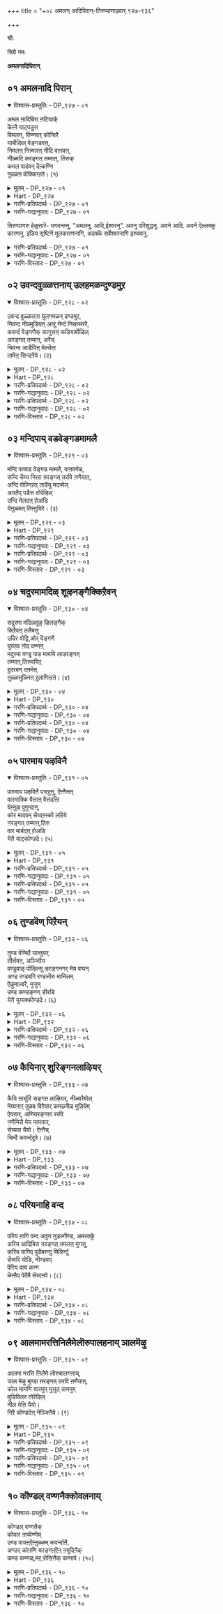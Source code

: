 +++
title = "+०८ अमलन् आदिपिरान्-तिरुप्पाणाऴ्वार् ९२७-९३६"

+++

श्रीः

श्रियै नमः

**अमलनादिपिरान्**

## ०१ अमलनादि पिरान्

<details open><summary>विश्वास-प्रस्तुतिः - DP_९२७ - ०१</summary>

अमल ऩादिबिरा ऩटियार्क्  
कॆऩ्ऩै याट्पडुत्त  
विमलऩ्, विण्णवर् कोऩ्विरै  
यार्बॊऴिल् वेङ्गडवऩ्,  
निमलऩ् निऩ्मलऩ् नीदि वाऩवऩ्,  
नीळ्मदि ळरङ्गत् तम्माऩ्, तिरुक्  
कमल पादंवन् दॆऩ्कण्णि  
ऩुळ्ळऩ वॊक्किऩ्ऱते। (१)
</details>

<details><summary>मूलम् - DP_९२७ - ०१</summary>

अमल ऩादिबिरा ऩटियार्क्  
कॆऩ्ऩै याट्पडुत्त  
विमलऩ्, विण्णवर् कोऩ्विरै  
यार्बॊऴिल् वेङ्गडवऩ्,  
निमलऩ् निऩ्मलऩ् नीदि वाऩवऩ्,  
नीळ्मदि ळरङ्गत् तम्माऩ्, तिरुक्  
कमल पादंवन् दॆऩ्कण्णि  
ऩुळ्ळऩ वॊक्किऩ्ऱते। (१)
</details>

<details><summary>Hart - DP_९२७</summary>

He, the faultless one, the king of the gods in the sky  
who gives us his grace and makes us his devotees,  
is pure, the lord of the Thiruvenkaṭam hills  
surrounded with fragrant groves:  
He is the god of justice in the sky,  
and the dear one of Srirangam surrounded by tall walls:  
His lotus feet came and entered my sight:
</details>

<details><summary>गरणि-प्रतिपदार्थः - DP_९२७ - ०१</summary>

अमलन्=परिशुद्धनू, आदि=आदियू\(मूलकारणनू\) पिरान्=सर्वेश्वरनू आगि, अडियार् क्कु=भगवत्पाद सेवकरिगॆ, ऎन्नै=नन्नन्नु, आळ्पडुत्त= सेवकनन्नागि माडुवुदक्कागि, विमलन्=सुज्ञानियू\(कीर्तिवन्तनू\) विण्णवर् कोन्=देवाधिदेवनू, विरै=परिमळ, आर्=तुम्बिद, पॊऴिल्=तोपुगळन्नुळ्ळ, वेङ्गडवन्=वॆङ्कटाचलद ऒडॆयनू\(वॆङ्कटाचलदल्लि नॆलसिरुववनू"\), निमलन्=कळङ्करहितनू, निन् मलन्=निर्मलनू,\(दोषरहितनू\), नीतिवानवन्=न्यायवे नडॆयुव परमपदक्कॆ निर्वाहकनू, नीळ् मदिळ्=ऎत्तरवाद प्राकारगळुळ्ळ, अरङ्गत्तु अम्मान्=श्रीरङ्गद स्वामियू, वन्दु=स्वतः बन्दु, तिरुकमल पादम्=पवित्रवाद पादकमलगळन्नु, ऎन्=नन्न, कण्णिन् उळ्ळन=कण्णिनॊळगडॆ, ऒक्किन्ऱदे=प्रवेशिसिद हागॆ इदॆयल्ल.
</details>

<details><summary>गरणि-गद्यानुवादः - DP_९२७ - ०१</summary>

परिशुद्धनू आदियू\(मूलकारणनू\)सर्वेश्वरनू आगि, तन्न पादसेवकरिगॆ नन्नन्नु सेवकनन्नागि माडुवुदक्कागि सुज्ञानियू\(कीर्तिवन्तनू\) देवाधिदेवनू, परिमळभरितवाद तोपुगळन्नुळ्ळ वॆङ्कटाचलदल्लि नॆलसिरुववनू, कळङ्करहितनू, निर्मलनू\(दोषरहितनू\), न्यायवे नडॆयुव परमपदद निर्वाहकनू, ऎत्तरवाद प्राकारगळुळ्ळ श्रीरङ्गद स्वामियू आदवनु ताने बन्दु तन्न पवित्रवाद पादकमलगळन्नु नन्न कण्णुगळॊळगडॆ प्रवेशिसिद हागॆ इदॆयल्ल\! \(१\)
</details>

तिरुप्पाणरु हेळुत्तारॆ- भगवन्तनु, "अमलनु, आदि,ईश्वरनु". अवनु परिशुद्धनु. अवने आदि. अवने ऎल्लक्कू कारणनु. इडिय सृष्टिगॆ मूलकारणनागि, अदक्कॆ सर्वेश्वरनागि इरुववनु.

<details><summary>गरणि-प्रतिपदार्थः - DP_९२७ - ०१</summary>

भगवन्तनिगॆ जाति-कुल, कण्डु=हॆण्णु, मेलु-कीळु ऎम्बुदिल्ल. अदक्कॆ निदर्शनवागि नाने इद्देनॆ. नानु अन्त्यज. अमलनू आदि, ईश्वरनू आद भगवन्तन मुन्दुगडॆयल्लि निल्लुव अर्हतॆ इल्लदवनु. इन्थ नन्नन्नु स्वामियु तन्नमुन्दॆ निल्लिसिकॊण्डनल्ल\! अवन हिरिमॆयन्नु एनॆन्दु ऎष्टॆन्दु वर्णिसुवुदु\!
</details>

<details><summary>गरणि-गद्यानुवादः - DP_९२७ - ०१</summary>

७७
</details>

<details><summary>गरणि-विस्तारः - DP_९२७ - ०१</summary>

अन्त्यजनाद नन्नन्नु तन्न भक्तरिगॆ दासनन्नागि माडुवुदक्कागिये स्वामियु ननगॆ ऒब्ब भक्तन सहायवन्नु ऒदगिसिकॊट्टनल्ल\! अवन रूपदल्लि तानेबन्दु, नानु तन्न सम्मुखदल्लि निन्तु, नोडि, नलियुवन्तॆ स्वामियु अवकाशकॊट्टनल्ल~ निजवागियू अवनु विमलने, सुज्ञानमूर्तिये\!

भगवन्तनिगॆ बेकादद्दु निजवाद भक्तियॊन्दे. तन्न निजभक्तनु यारे आगिद्दरू सह, अवनन्नु तन्न आत्मीयनन्नागि, तन्न किङ्करनन्नागि माडिकॊळ्ळुवुदरल्लिये आसक्ति. हीगॆ स्वामियु निमलनु, निर्मलनु, निष्कळङ्कनु, दोषरहितनु, अनन्यभक्तरागि बन्दवरिगॆल्ल भगवन्तनु आश्रयवन्नित्तु तन्न दास्यक्कॆ ऎडॆकॊडुवनु.

न्यायक्कॆ आवासवाद परमपदद निर्वाहकनाद भगवन्तनु, भूमियमेलॆण ऎल्ला पवित्रस्थळगळल्लियू अर्चारूपियागि नॆलसि, तन्न भक्तर सेवॆगॆ अवकाशवन्नु कल्पिसिरुवनु. परिमळभरितवाद तोपुगळिन्द कूडिद तिरुवॆङ्कटगिरिय मेलॆ वॆङ्कटाचलपतियागि निन्तिरुवुदू अदक्कागिये. कावेरियिन्द सुत्तुवरिदु, ऎत्तरवाद प्राकारगळिन्द कूडिद श्रीरङ्गदल्लि श्रीरङ्गनाथनागि पवडिसिरुवुदू अदे कारणक्कागि.

परम कारुणिकनाद भगवन्तनु नन्नन्नु तन्न बळिगॆ ताने करॆसिकॊण्डनल्ल\! अवन पवित्रवाद पादकमलगळन्नु नन्न मुन्दॆ नीडिदनल्ल\! आ दिव्यपादगळु नन्न कण्णुगळ मूलक ऒळहॊक्कू, अन्तरङ्गवन्नु सेरि, अल्लि अच्चळियदन्तॆ नॆलसिदॆयल्ल\! नानॆष्टु धन्य\!

तिरुप्पाणरिगॆ श्रीरङ्गनाथन दर्शनवन्नु माडिसिदवरु लोकसारङ्ग मुनि. श्रीरङ्गनाथन आज्ञॆयमेरॆगॆ आ मुनि तिरुप्पाणरन्नु तम्म हॆगलमेलॆ एरिसिकॊण्डु स्वामिय सन्निधिगॆ करॆदॊय्दरु. अल्लि भगवन्तन दिव्यमङ्गळ स्वरूपवन्नु अडियिन्द हिडिदु मुडियवरॆगू तोरिसिदरु. पाणरु मॊदलु कण्डद्दु स्वामिय पादगळन्नु. आ घळिगॆयल्लि पाणरिगॆ आद दिव्यानुभववन्नु अवरु ई पाशुरदल्लि हेळिद्दारॆ.
</details>

## ०२ उवन्दवुळ्ळत्तनाय् उलहमळन्दुण्डमुऱ

<details open><summary>विश्वास-प्रस्तुतिः - DP_९२८ - ०२</summary>

उवन्द वुळ्ळत्तऩा युलगमळन् दण्डमुऱ,  
निवन्द नीळ्मुडियऩ् अऩ्ऱु नेर्न्द निसासररै,  
कवर्न्द वॆङ्गणैक् कागुत्तऩ् कडियार्बॊऴिल्  
अरङ्गत् तम्माऩ्, अरैच्  
चिवन्द आडैयिऩ् मेल्सॆऩ्ऱ  
तामॆऩ् सिन्दऩैये। (२)
</details>

<details><summary>मूलम् - DP_९२८ - ०२</summary>

उवन्द वुळ्ळत्तऩा युलगमळन् दण्डमुऱ,  
निवन्द नीळ्मुडियऩ् अऩ्ऱु नेर्न्द निसासररै,  
कवर्न्द वॆङ्गणैक् कागुत्तऩ् कडियार्बॊऴिल्  
अरङ्गत् तम्माऩ्, अरैच्  
चिवन्द आडैयिऩ् मेल्सॆऩ्ऱ  
तामॆऩ् सिन्दऩैये। (२)
</details>

<details><summary>Hart - DP_९२८</summary>

He is pleasant and joyful measured the world,  
growing so tall that his crown touched the sky,  
and as Rāma of the Kakutstha dynasty  
he killed the Rakshasas with his cruel arrows:  
My thoughts are immersed in the red garment  
that adorns the waist of the god of Srirangam  
surrounded by fragrant groves:
</details>

<details><summary>गरणि-प्रतिपदार्थः - DP_९२८ - ०२</summary>

उवन्द=हर्षगॊण्ड, उळ्ळत्तन् आय्=मनस्सिनवनागि, उलहम्=मूरु लोकगळन्नु, अळन्दु=अळॆदु, अण्डम् उऱ=ब्रह्माण्डवॆल्लवू पूर्तियागि, निवन्द=निमिरॆद्द, नीळ् मुडियन्=ऎत्तरद तलॆयन्नुळ्ळवनागि, अन्ऱु=अन्दु, नेर्न्द=ऎदिरुबिद्द, निशाचररै=राक्षसरन्नु, कवर्न्द=नाशपडिसिद
</details>

<details><summary>गरणि-गद्यानुवादः - DP_९२८ - ०२</summary>

७८
</details>

<details><summary>गरणि-प्रतिपदार्थः - DP_९२८ - ०२</summary>

वॆम् कणै=तीक्ष्णवाद अम्बुगळुळ्ळ, काकुत्तन् =काकुत् स्थरामनु, कडि आर्=बहळवागि परिमळिसुव, पॊऴिल्=तोपुगळन्नुळ्ळ, अरङ्गत्तु=श्रीरङ्गद, अम्मान्=स्वामिय, अरै=नडुविनल्लि, शिवन्द=कॆम्बण्णद, आडैयिन्=पीताम्बरद, मेल्=मेलॆ, ऎन शिन्तनैये=नन्न चिन्तनॆयॆल्लवू, शॆन्ऱदु आम्=होगुत्तिरुवुदु निजवागिदॆ\(निजवागि होगुत्तिदॆ\).
</details>

<details><summary>गरणि-गद्यानुवादः - DP_९२८ - ०२</summary>

हर्षगॊण्ड मनस्सिनवनाहि, मूरु लोकगळन्नू अळॆदु ब्रह्माण्डवॆल्लवू पूर्तियागि निमिरॆद्द ऎत्तरवाद तलॆयुळ्ळवनागि, अन्दु ऎदुरुबिद्द राक्षसरन्नु नाशपडिसिद तीक्ष्णवाद अम्बुगळुळ्ळ काकुत् स्थरामनु बहळवागि परिमळिसुव तोपुगळन्नुळ्ळ श्रीरङ्गदस्वामिय नडुविनल्लिशोभिसुव कॆम्बण्णद पीताम्बरद मेलॆ नन्न चिन्तनॆयॆल्लवू निजवागि होगुत्तिदॆ.\(२\)
</details>

<details><summary>गरणि-विस्तारः - DP_९२८ - ०२</summary>

तिरुप्पाणरु हेळुत्तारॆ- अन्दु, सर्वेश्वरनु बेडिद्दन्नु इल्लवॆन्नुव महादानियॆनिसिद बलिचक्रवर्तिय यज्ञशालॆगॆ पुट्ट वामनवटुवागि बन्दनु. तन्न पुट्टहॆज्जॆगळल्लिमूरु हॆज्जॆगळ नॆलवन्नु मात्रवे दानमाडॆन्दु बेडिदनु. बलिचक्रवर्ति अष्टुसण्ण दानवन्नु इल्लवॆन्दाने? भगवन्तनु तन्न बेडिकॆयन्नु पडॆदाग बहळ हर्षगॊण्डनु. आ कूडले स्वामियु त्रिविक्रमनागि बॆळॆदु, ब्रह्माण्डवन्नॆल्ल व्यापिसि, तन्न ऎरडे हॆज्जॆगळिन्द मूरुलोकगळन्नू अळॆदुबिट्टनु. मूरनॆय हॆज्जॆयन्नु बलिचक्रवर्तिय तलॆय मेलॆये इरिसि, अवनन्नु पाताळक्कॆ मॆट्टि अत्याद्भुतकारियागलिल्लवे स्वामि? मत्तॆ, भगवन्तनु काकुत् स्थ वंशदल्लि दशरथरामनागि जनिसि, सामान्य मनुष्यरूपियादरू सह, अवनन्नु ऎदुरिसिद राक्षसरन्नॆल्ला, तन्न कैय कोदण्डवॊन्दरिन्दले तीक्ष्णवाद बाणगळन्नु प्रयोगिसि, निर्मूलगॊळिसिदनल्लवे? आ स्वामिये ईग, परिमळ तुम्बिद तोपुगळिन्द कूडिद श्रीरङ्गद देवालयदल्लि श्रीरङ्गनाथनागि पवडिसिद्दानॆ. अवन पवित्रवाद नडुविनल्लि शोभिसुव कॆम्बण्णद दिव्यपीताम्बरवु नन्न चित्तवन्नु आकर्षिसिदॆयल्ल\! नन्न मनस्सु अदरल्लिये नाटिहोगिदॆयल्ल\!

तिरुप्पाणरु मॊदलु दर्शन माडिद्दु भगवन्तन पादकमलगळनु. स्वामिय सॊण्टदिन्द पादद वरॆगिन भागवन्नु पीताम्बरवु मुसुकिदॆ. अदन्ने ईग अवरु नोडुत्तिरुवुदु.
</details>

## ०३ मन्दिपाय् वडवेङ्गडमामलै

<details open><summary>विश्वास-प्रस्तुतिः - DP_९२९ - ०३</summary>

मन्दि पाय्वड वेङ्गड मामलै, वाऩवर्गळ्,  
सन्दि सॆय्य निऩ्ऱा ऩरङ्गत् तरवि ऩणैयाऩ्,  
अन्दि पोल्निऱत् ताडैयु मदऩ्मेल्  
अयऩैप् पडैत्त तोरॆऴिल्  
उन्दि मेलदऩ् ऱोअडि  
येऩुळ्ळत् तिऩ्ऩुयिरे। (३)
</details>

<details><summary>मूलम् - DP_९२९ - ०३</summary>

मन्दि पाय्वड वेङ्गड मामलै, वाऩवर्गळ्,  
सन्दि सॆय्य निऩ्ऱा ऩरङ्गत् तरवि ऩणैयाऩ्,  
अन्दि पोल्निऱत् ताडैयु मदऩ्मेल्  
अयऩैप् पडैत्त तोरॆऴिल्  
उन्दि मेलदऩ् ऱोअडि  
येऩुळ्ळत् तिऩ्ऩुयिरे। (३)
</details>

<details><summary>Hart - DP_९२९</summary>

Female monkeys jump everywhere  
in the Thiruvenkaṭam hills in the north  
where the gods in the sky come to worship  
the lord resting on the snake bed:  
He wears a red garment with the color of the evening sky  
and above that is Nānmuhan whom he created:  
His beauty is this devotee’s life:
</details>

<details><summary>गरणि-प्रतिपदार्थः - DP_९२९ - ०३</summary>

मन्दि=कोतिगळु, पाय्=नॆगॆदाडुव, वडवेङ्गडम्=उत्तरदल्लिरुव वॆङ्कटाचलवॆम्ब, मा=दॊड्ड, मलै=तिरुमलॆयल्लि, वानवर्हळ्=अमररु, शन्दिशॆय्य=पूजिसुवन्तॆ, निन्ऱान्=निन्तिरुववनागि, अरङ्गत्तु=श्रीरङ्गद देवालयदल्लि
</details>

<details><summary>गरणि-गद्यानुवादः - DP_९२९ - ०३</summary>

७९
</details>

<details><summary>गरणि-प्रतिपदार्थः - DP_९२९ - ०३</summary>

अरवु इन् अणैयान्=इनिदाद शेषशयननागिरुव श्रीरङ्गनाथनु, अन्दिपोल्=सन्ध्यारगदन्तॆ , निऱत्तु=बण्णद, आडैयुम्=दिव्यपीताम्बरवन्नु, अदन् मेल्=अदर मेलॆ, अयनै=अजनन्नु\(ब्रह्मनन्नु\), पडैत्तदु=पडॆदन्थ, ओर्=साटियिल्लद, ऎऴिल्=सुन्दरवाद, उन्दिमेलदु अन्ऱो=नाभिकमलद मेलॆये अल्लवे, अडियेन्=दासनाद नन्न, उळ्ळत्तु=अन्तरङ्गद, इन्=इनिदाद, उयिरे=आत्मस्वरूपवे.
</details>

<details><summary>गरणि-गद्यानुवादः - DP_९२९ - ०३</summary>

कोतिगळु नॆगॆदाडुव उत्तरद वॆङ्कटाचलवॆम्ब दॊड्ड पर्वतदल्लि अमररु पूजिसुवन्तॆ निन्तिरुववनागि, श्रीरङ्गद देवालयदल्लि इनिदाद शेषशयनदल्लिपवडिसिरुव श्रीरङ्गनाथनु सन्ध्यारागदन्तॆ इरुव बण्णद दिव्यपीताम्बरवन्नू अदर मेलॆ अजनन्नु\(ब्रह्मनन्नु\) पडॆदन्थ साटियिल्लद सुन्दरवाद नाभिकमलद मेलॆये अल्लवे दासनाद नन्न अन्तरङ्गद इनिदाद आत्मस्वरूप\! \(३\)
</details>

<details><summary>गरणि-विस्तारः - DP_९२९ - ०३</summary>

ई पाशुरदल्लि तिरुप्पाणरु श्रीरङ्गनाथन नाभियत्त तम्म दृष्टियन्नु हरिसुत्तारॆ. रागरञ्जितवाद सन्ध्यारागदन्तॆ मनस्सिगॆ इम्पाद दिव्यपीताम्बरद मेलुगडॆ इरुवुदे नाभि. अदन्नु नोडिद कूडले"आहा ऎन्थ सुन्दरवाद मत्तु समर्थवाद नाभिकमल\! सृष्टिकर्तनाद चतुर्मुख ब्रह्मनन्ने पडॆयितल्ल\! इडिय सृष्टियन्ने अवनिन्द माडिसितल्ल\!" हीगॆ तिरुप्पाणरु योचिसुत्ता अवर मनस्सन्नु भगवन्तन नाभिकमलदल्लि स्थिरवागि नॆलॆगॊळिसुत्तारॆ.

"कोतिगळु........ अमररु पूजिसुवन्तॆ" ऎम्बुदरल्लि तिरुप्पाणरु ऎरडुबगॆय मनुष्यरन्नु मनस्सिनल्लिट्टुकॊण्डु हेळुत्तिद्दारॆ, ऎनिसुत्तदॆ. तिरुमलॆय मेलॆ भगवन्तनु निन्तिरुवुदु ऎल्ल मनुष्यरू अवनन्नु पूजिसि मुक्तरागलॆन्दु. आदरॆ, अनेकरु कोतिगळ हागॆ नॆगॆदाडुत्त कुणिदाडुत्त भगवन्तनन्नू अवन सान्निध्यवन्नू मरॆतुबिडुत्तारॆ. अवरदु चपलचित्त. प्रापञ्चिक सुखवे अवर सर्वस्व. प्रापञ्चिकवन्नु स्वल्पकालवादरू बदिगॊत्ति भगवन्तनाद वॆङ्कटाचलपतियन्नु आराधिसिदरॆन्दरॆ अवरु निजवागियू अमररागुत्तारॆ. भगवन्तन अपारवाद वात्सल्यवन्नू प्रापञ्चिकन अलक्ष्यभावनॆयन्नू इदु ऎत्तितोरिसुत्तदॆ.
</details>

## ०४ चदुरमामदिळ् शूऴनङ्गैक्किऱैवन्

<details open><summary>विश्वास-प्रस्तुतिः - DP_९३० - ०४</summary>

सदुरमा मदिळ्सूऴ् ऴिलङ्गैक्  
किऱैवऩ् तलैबत्तु  
उदिर वोट्टि,ओर् वॆङ्गणै  
युय्त्तव ऩोद वण्णऩ्  
मदुरमा वण्डु पाड मामयि लाडरङ्गत्  
तम्माऩ्,तिरुवयिऱ्  
ऱुदरबन् दऩमॆऩ्  
ऩुळ्ळत्तुळ्निऩ् ऱुलागिऩ्ऱते। (४)
</details>

<details><summary>मूलम् - DP_९३० - ०४</summary>

सदुरमा मदिळ्सूऴ् ऴिलङ्गैक्  
किऱैवऩ् तलैबत्तु  
उदिर वोट्टि,ओर् वॆङ्गणै  
युय्त्तव ऩोद वण्णऩ्  
मदुरमा वण्डु पाड मामयि लाडरङ्गत्  
तम्माऩ्,तिरुवयिऱ्  
ऱुदरबन् दऩमॆऩ्  
ऩुळ्ळत्तुळ्निऩ् ऱुलागिऩ्ऱते। (४)
</details>

<details><summary>Hart - DP_९३०</summary>

The ocean-colored god shot sharp arrows,  
conquering and killing the ten-headed Ravaṇa, king of Lanka  
surrounded by high walls on all four sides:  
The beautiful ornament tied on the divine waist  
of the god of Srirangam  
where bees that drink honey sing  
and beautiful peacocks dance  
entered my heart and stayed there:
</details>

<details><summary>गरणि-प्रतिपदार्थः - DP_९३० - ०४</summary>

चदुर=चच्चौकवाद, मा=महाबलवाद, मदिळ्=कोटॆगोडॆगळिन्द, शूऴ्=सुत्तुवरिदिरुव, इलङ्गैक्कू=लङ्कॆगॆ
</details>

<details><summary>गरणि-गद्यानुवादः - DP_९३० - ०४</summary>

८०
</details>

<details><summary>गरणि-प्रतिपदार्थः - DP_९३० - ०४</summary>

इऱैवन्=राजन, तलैपत्तुम्=हत्तु तलॆगळन्नू, उदिर ओट्टि=उदुरुवन्तॆ माडि मुगिसलु, ओर्=असदृशवाद, वॆम् कणै=तीक्ष्णवाद बाणवन्नु, उय् त्तवन्=प्रयोगिसिदवनू, ओहम् वण्णन्=कडलिन बण्णदवनू, मदुरमा=मधुरवागि, वण्डु=दुम्बिगळु, पाड-हाडुत्तिरलु, मामयिल्=सुन्दरवाद नविलुगळु, आड-नाट्यवाडुत्तिरलु, अरङ्गत्तु अम्मान्=श्रीरङ्गद स्वामियाद श्रीरङ्गराजन, तिरुवयिऱु=पवित्रवाद हॊट्टॆगॆ कट्टिरुव, उदर बन्दम्=उडिदारवु, ऎन्=नन्न, उळ्ळत्तु उळ्=हृदयान्तराळदल्लि, निन्ऱु=निन्तु, उलाहिन्ऱदे=विहरिसुत्तिदॆयल्ल\!
</details>

<details><summary>गरणि-गद्यानुवादः - DP_९३० - ०४</summary>

चच्चौकवाद महाबलवाद कोटॆगोडॆगळिन्द सुत्तुवरिदिरुव लङ्कॆगॆ राजन हत्तुतलॆगळन्नु उदुरिबीळुवन्तॆ माडि मुगिसलु असदृशवाद तीक्ष्णवाद बाणवन्नु प्रयोगिसिदवनू, कडलवण्णनू मधुरवागि दुम्बिगळु हाडुत्तिरलु, सुन्दरवाद नविलुगळु नाट्यवाडुत्तिरलु, श्रीरङ्गद स्वामियाद श्रीरङ्गराजन पवित्रवाद हॊट्टॆगॆ कट्टिरुव उडिदारवु नन्न हृदयद अन्तरङ्गदल्लि निन्तु नलिदाडुत्तिदॆयल्ल\! \(४\)
</details>

<details><summary>गरणि-विस्तारः - DP_९३० - ०४</summary>

ई पाशुरदल्लि तिरुप्पाणरिगॆ स्वामि श्रीरङ्गनाथन उडिदारवु गोचरवागुत्तदॆ. भावोद्रेकगॊण्ड अवरिगॆ हिन्दिन नॆनपु बरुत्तदॆ.

हिन्दॆ, भगवन्तनु श्रीरामनागि अवतरिसिदाग, लङ्कॆय सुत्तलू चच्चौकवागि ऎत्तरवागि कट्टिद्द महाबलवाद कोटॆगोडॆगळिन्द अभेद्यवाद पट्टणदिन्द, अदर राजनाद रावणासुरनन्नु हॊरक्कॆ बरुवन्तॆ ओडिसि, अवन हत्तुतलॆगळन्नू नॆलक्कॆ उरुळिसुवन्तॆ, साटियिल्लद तीक्ष्णवाद बाणगळन्नु प्रयोगिसि अवनन्नु सदॆबडियलिल्लवे? आ अमित पराक्रमियू, कडलिनन्तॆ सुन्दरशोभॆयिन्द कूडिद बण्णदवनू आगि, ईग दुम्बिगळु मधुरवागि हाडुत्तिरुव, अन्दवाद नविलुगळु अदक्कॆ तक्कहागॆ नर्तिसुत्तिरुव सॊबगिन प्रकृतियिन्द अलङ्कृतवाद श्रीरङ्गदल्लि पवडिसिरुव स्वामियाद श्रीरङ्गनाथन उडिदारवन्नु काणुत्तिरुवॆनल्ल\! अदु नन्न हृदयद अन्तरङ्गवन्नु सेरि, अल्लि नलिदाडुत्तिदॆयल्ल\! लङ्कॆय अभेद्यवाद कोटॆयन्नु भेदिसिद स्वामियन्ने सुत्तुवरिदु अदु विहरिसुत्तिदॆयल्ल\! आ उडुदारद भाग्यवन्नेनॆन्नबेकु\!
</details>

## ०५ पारमाय पऴविनै

<details open><summary>विश्वास-प्रस्तुतिः - DP_९३१ - ०५</summary>

पारमाय पऴविऩै पऱ्ऱऱुत्तु, ऎऩ्ऩैत्तऩ्  
वारमाक्कि वैत्ताऩ् वैत्तदऩ्ऱि  
यॆऩ्ऩुळ् पुगुन्दाऩ्,  
कोर मादवम् सॆय्दऩऩ्कॊ लऱिये  
ऩरङ्गत् तम्माऩ्,तिरु  
वार मार्बदऩ् ऱोअडि  
येऩै याट्कोण्डदे। (५)
</details>

<details><summary>मूलम् - DP_९३१ - ०५</summary>

पारमाय पऴविऩै पऱ्ऱऱुत्तु, ऎऩ्ऩैत्तऩ्  
वारमाक्कि वैत्ताऩ् वैत्तदऩ्ऱि  
यॆऩ्ऩुळ् पुगुन्दाऩ्,  
कोर मादवम् सॆय्दऩऩ्कॊ लऱिये  
ऩरङ्गत् तम्माऩ्,तिरु  
वार मार्बदऩ् ऱोअडि  
येऩै याट्कोण्डदे। (५)
</details>

<details><summary>Hart - DP_९३१</summary>

Making me his dear devotee and entering my heart:  
He removed all the bad karma that has burdened me all my life:  
I don’t know what hard penance I could have done for this to happen:  
The ornamented divine chest of the god of Srirangam  
made me his slave and protects me:
</details>

<details><summary>गरणि-प्रतिपदार्थः - DP_९३१ - ०५</summary>

पारम्=हॊरलारदष्टु भार, आय=आद, पऴविनै=बहुहिन्दिनिन्द बन्द पापराशिय, पट्रु=बिगितवन्नु
</details>

<details><summary>गरणि-गद्यानुवादः - DP_९३१ - ०५</summary>

८१
</details>

<details><summary>गरणि-प्रतिपदार्थः - DP_९३१ - ०५</summary>

अऱुत्तु=कडिदुहाकि, ऎन्नै=नन्नन्नु, तन्=तन्न, वारम्-कडॆयवनन्नागि, आक्कि=माडि, वैत्तान्=इट्टिरुवनल्ल, वैत्तदु अन्ऱि=अष्टु माडिद्दु अल्लदॆ, ऎन् उळ्=नन्न अन्तरङ्गवन्नु, पुहुन्दान्=प्रवेशिसिद्दानॆ, कोरम्=घोरवाद, मातवम्=महातपस्सन्नु, शॆय्दनन् कॊल्=माडिरुवॆनो एनो, अऱियेन्=अरियॆनु, अरङ्गत्तु अम्मान् =श्रीरङ्गद स्वामिय, तिरु आरम्=श्रीदेवियन्नू,वैजयन्ति मालॆयन्नु धरिसिद, मार्वु अदु अन्ऱे=वक्षस्थलवु अदे अल्लवे, अडियेनै=दासनन्नु, आळ् कॊण्डदे=सेवकनन्नागि माडिकॊण्डिरुवुदु?
</details>

<details><summary>गरणि-गद्यानुवादः - DP_९३१ - ०५</summary>

हॊरलारद हॊरॆयाद बहुजन्मगळ पापराशिय बिगितवन्नु कडिदुहाकि, नन्नन्नु तन्न कडॆयवनन्नागि माडिरुवनल्ल\! अष्टु माडिद्दल्लदॆ, नन्न अन्तरङ्गवन्नु प्रवेशिसिद्दानॆ. महाघोरतपस्सन्नु नानु माडिरुवॆनो एनो नानरियॆनु. श्रीदेवियन्नू वैजयन्ति मालॆयन्नू धरिसिरुव श्रीरङ्गद स्वामिय वक्षस्थलवु अदे अल्लवे, ई दासनन्नु सेवकनन्नागि माडिकॊण्डिरुवुदु?\(५\)
</details>

<details><summary>गरणि-विस्तारः - DP_९३१ - ०५</summary>

तिरुप्पाणरु हेळुत्तारॆ- नानॆन्थ भाग्यशालि\! अनेकानेक जन्मगळिन्दलू कडुपापगळन्नु माडुत्त माडुत्त बन्द नानु, आ ऎल्ल पापगळ हॊरलारद हॊरॆयन्नु हॊत्तु तॊळलुत्तिद्दॆ. स्वामिय कृपॆयु नन्नमेलॆ ऎष्टु अपारवागिदॆ\! नन्न आ पापराशिय हॊरॆय हिडितदिन्द नन्नन्नु स्वामियु तप्पिसिबिट्टनल्ल\! अष्टे अल्ल, स्वामियु नन्न अन्तरङ्गवन्नु परिशुद्धगॊळिसि, अल्लि ताने हॊक्कु नॆलसिदनल्ल\! नन्नन्नु तन्नवनन्नागि माडिकॊण्डनल्ल\! इन्थ भाग्य ननगॆ लभिसलु, हिन्दिन जन्मगळल्लि नानॆन्थ घोरतपस्सन्नाचरसिदॆनो काणॆ\! इदॆल्ल नन्न आ तपःफलवेयो, नानरियॆ.

भक्तर पक्षवहिसि, अवर परवागि भगवन्तनल्लि करुणिसुवन्तॆ अरिकॆमाडुत्ता, आ भक्तर उद्धारक्कागिये श्रमिसुव श्रीदेवियन्नू, ऎल्लकालक्कू रक्षणॆयन्नु ऒदगिसुत्तेनॆन्दु आश्वासनॆ कॊडुव वैजयन्ती मालॆयन्नुधरिसिरुव श्रीरङ्गनाथन दिव्यसुन्दरवाद तेजोमयवाद वक्षस्थलवन्नु नानु कण्णार काणुत्तिद्देनॆ. नन्नन्नु अवन पादसेवकन्नागि माडिकॊण्डद्दू, आ आकर्षणॆयुळ्ळद्दू, ई पवित्रवाद वक्षवे अल्लवे?

८२
</details>

## ०६ तुण्डवॆण् पिऱैयन्

<details open><summary>विश्वास-प्रस्तुतिः - DP_९३२ - ०६</summary>

तुण्ड वॆण्बिऱै याऩ्तुयर्  
तीर्त्तवऩ्, अञ्जिऱैय  
वण्डुवाऴ् पॊऴिल्सू ऴरङ्गनगर् मेय वप्पऩ्  
अण्ड रण्डबगि रण्डत्तॊरु मानिलम्  
ऎऴुमाल्वरै, मुऱ्ऱुम्  
उण्ड कण्डङ्गण् डीरडि  
येऩै युय्यक्कॊण्डदे। (६)
</details>

<details><summary>मूलम् - DP_९३२ - ०६</summary>

तुण्ड वॆण्बिऱै याऩ्तुयर्  
तीर्त्तवऩ्, अञ्जिऱैय  
वण्डुवाऴ् पॊऴिल्सू ऴरङ्गनगर् मेय वप्पऩ्  
अण्ड रण्डबगि रण्डत्तॊरु मानिलम्  
ऎऴुमाल्वरै, मुऱ्ऱुम्  
उण्ड कण्डङ्गण् डीरडि  
येऩै युय्यक्कॊण्डदे। (६)
</details>

<details><summary>Hart - DP_९३२</summary>

Our father, the lord of Srirangam  
surrounded with groves where bees live  
removed the suffering of Shiva  
whose matted hair holds the crescent moon:  
See, he swallowed all the earth,  
the sky and the seven mountains  
and he gives his grace to me:
</details>

<details><summary>गरणि-प्रतिपदार्थः - DP_९३२ - ०६</summary>

तुण्डु=तुण्डाद, वॆण्=बिळिय बण्णद, पिऱैयन्=चन्द्रनन्नुळ्ळवन, तुयर्=दुःखवन्नु, तोर् त्तवन्=तीरिसिदवनु \(नीगिसिदवनु\), अम्=अन्दवाद, शिऱैय=रॆक्कॆगळुळ्ळ, वण्डु=दुम्बिगळु, वाऴ्=बाळुव, पॊऴिल्=तोपुगळिन्द, शूऴ्=सुत्तुवरिदिरुव, अरङ्गम् नहर्=श्रीरङ्गवॆम्ब नगरदल्लि, मेय=नॆलसिरुव, अप्पन्=स्वामियाद श्रीरङ्गनाथनु, अण्डर्=देवतॆगळ वर्गगळन्नू, अण्डम्= आ देवतॆगळ लोकगळन्नू, बहिरण्डत्तु=आ लोकगळ हॊरगिरुव, ऒरु=अपरूपवाद, मा निलम्=महाभूमण्डलवन्नू, ऎऴु माल् वरै=एळुकुलपर्वतगळन्नू, मुट्रुम्=हेळिद, हेळद ऎल्लवन्नू \(सृष्टिय ऎल्लॆल्लवन्नू\)उण्ड=कबळिसिद, गण्डम्=कण्ठवन्नु, कण्डीर्=नोडिदिरा\! अडियेनै=दासनाद नन्नन्नु, उय्यक्कॊण्डदे-उज्जीवनगॊळिसुवुदे\!
</details>

<details><summary>गरणि-गद्यानुवादः - DP_९३२ - ०६</summary>

सीळू चन्द्रनन्नुळ्ळवन दुःखवन्नु नीगिसिदवनु अन्दवाद रॆक्कॆगळुळ्ळ दुम्बिगळु बाळुव तोपुगळिन्द सुत्तुवरिदिरुव श्रीरङ्गवॆम्ब नगरदल्लि नॆलसिरुव स्वामियाद श्रीरङ्गनाथनु देवतॆगळ वर्गगळन्नू अवर लोकगळन्नू अवुगळ हॊरगिरुव अपरूपवाद महाभूमण्डलवन्नू एळुकुलपर्वतगळन्नू, सृष्टिय ऎल्लॆल्लवन्नू कबळिसिद अवन कण्ठवन्नु नोडिदिरा\! दासनाद नन्नन्नु उज्जीवनगॊळिसुवुदे अदु. \(६\)
</details>

<details><summary>गरणि-विस्तारः - DP_९३२ - ०६</summary>

तुण्डुचन्द्र सीळुचन्द्र अथवा बालचन्द्रनन्नु तलॆयल्लि धरिसिरुववनु परशिवनु. अवन कैगॆ अण्टिकॊण्डु बाधॆकॊडुत्तिद्द ब्रह्मकपालवन्नु कैबिट्टु उदुरिबीळूवन्तॆ माडि, अवन दुःखवनु नीगिसिदवनु सर्वेश्वरनु. आ स्वामिये ईग दुम्बिगळु गानमाडुत्ता सुळिदाडुत्तिरुव तोपुगळिन्द सुत्तुवरिदिरुव श्रीरङ्गदल्लि श्रीरङ्गनायकनागि नॆलसिद्दानॆ. अवनेनु सामान्यने? प्रळयकालदल्लि देवतॆगळ विविधवर्गगळ लोकगळन्नू, सप्तकुलपर्वतगळन्नू, भूमण्डलवन्नू सृष्टिय इतर ऎल्लवन्नू कबळिसि निश्चिन्तॆयिन्द पाल्गडलल्लि पवडिसि योगनिद्रॆयल्लि तॊडगिद अद्भुतकारिये अवनु\! तिरुप्पाणरु स्वामिय कण्ठस्थलवन्नु नोडि आश्चर्यपडुत्तारॆ-"इडिय ब्रह्माण्डवन्ने नुङ्गिबिडुव स्वामिय कण्ठ ऎष्टु विस्मयाद्भुत\! "पवडिसिरुव श्रीरङ्गनाथनल्लि अदन्नु \(आ कण्ठवन्नु\) काणुत्तिरुवॆनल्ल\! आ कण्ठवे अल्लवे नन्नन्नु मेलुजीवनक्कॆ ऒय्युत्तिरुवुदु?" ऎन्नुत्तारॆ.

८३
</details>

## ०७ कैयिनार् शुरिङ्गनलाऴियर्

<details open><summary>विश्वास-प्रस्तुतिः - DP_९३३ - ०७</summary>

कैयि ऩार्सुरि सङ्गऩ लाऴियर्, नीळ्वरैबोल्  
मॆय्यऩार् तुळब विरैयार् कमऴ्नीळ् मुडियॆम्  
ऐयऩार्, अणियरङ्गऩा ररवि  
ऩणैमिसै मेय मायऩार्,  
सॆय्यवा यैयो। ऎऩ्ऩैच्  
चिन्दै कवर्न्ददुवे। (७)
</details>

<details><summary>मूलम् - DP_९३३ - ०७</summary>

कैयि ऩार्सुरि सङ्गऩ लाऴियर्, नीळ्वरैबोल्  
मॆय्यऩार् तुळब विरैयार् कमऴ्नीळ् मुडियॆम्  
ऐयऩार्, अणियरङ्गऩा ररवि  
ऩणैमिसै मेय मायऩार्,  
सॆय्यवा यैयो। ऎऩ्ऩैच्  
चिन्दै कवर्न्ददुवे। (७)
</details>

<details><summary>Hart - DP_९३३</summary>

He holds a curving conch in one hand  
and a fire-like discus in the other:  
He, resting on a snake bed,  
the god of beautiful Srirangam  
has a body is like a tall mountain  
and long hair adorned with a fragrant Thulasi garland:  
The red mouth of that Māyanār has stolen my heart:
</details>

<details><summary>गरणि-प्रतिपदार्थः - DP_९३३ - ०७</summary>

कैयिन्=कैगळल्लि, आर्=दृढवागि, \(तुम्ब\) शुरिशङ्गु=बलमुरि शङ्खवन्नू, अनल् आऴियर्=बॆङ्कियन्नुगुळुव चक्रायुधवन्नू उळ्ळवनागि, नीळ् वरैपोल्=ऎत्तरवाद पर्वतदन्तॆ, मॆय्यनार्=देहवन्नुळ्ळवनागि, तुळपम्=तुलसिय, विरै=परिमळवु, आर्=तुम्बिकॊण्डु, कमऴ्= घमघमिसुव, नीळ् मुडि=उद्दनाद मुडियन्नुळ्ळ, ऎम् ऐयनार्=नम्म स्वामियागि, अणि=सुन्दरवाद, अरङ्गनार्=श्रीरङ्गनाथनु, अरवु इन् अणै=शेषन अन्दवाद हासुगॆय, मिशै=मेलॆ ऎत्तरदल्लि, मेय=पवडिसि नॆलसिरुव, मायनार्=आश्चर्यकारकन, शॆय्यवाय्=चॆन्दुटिगळु, ऐयो=अय्यो, अदुवे=अवे, ऎन्नै=नन्न, चिन्तै=मनस्सन्नु, कवर्न्ददु=सूरॆगॊण्डिरुवुदु.
</details>

<details><summary>गरणि-गद्यानुवादः - DP_९३३ - ०७</summary>

कैगळल्लि तुम्ब दृढवागि बलमुरिशङ्खवन्नू बॆङ्कियन्नुगुळुव चक्रायुधवन्नू उळ्ळवनागि, उन्नतवाद पर्वतदन्तॆ देहवुळ्ळवनागि, तुलसिय परिमळवु तुम्बि घमघमिसुव उद्दनाद मुडियन्नुळ्ळ नम्म स्वामियागि, सुन्दरनाद श्रीरङ्गनाथनु शेषन अन्दवाद हासुगॆय मेलॆ ऎत्तरदल्लिपवडिसिरुव \(नॆलसिरुव\) आश्चर्यकारकन आ चॆन्दुटिगळे, अय्यो नन्न मनस्सन्नु सूरॆगॊण्डिरुवॆयल्ल\!\(७\)
</details>

<details><summary>गरणि-विस्तारः - DP_९३३ - ०७</summary>

तिरुप्पाणरु इदुवरॆगॆ क्रमवागि अडियिन्द कण्ठदवरॆगॆ स्वामियन्नु दर्शन माडि आयितु. ईग स्वामिय इडिय देहवे अवर कण्णमुन्दॆ कङ्गॊळिसुत्तिदॆ. स्वामिय कैगळल्लि शङ्खवू चक्रवू इवॆ.. ऎत्तरदल्लि शेषन इनिदाद हासुगॆय मेलॆ स्वामियु पवडिसिद्दानॆ.अवन इडिय देहवु उन्नतवाद बॆट्टदन्तॆ गम्भीरवागि हरडिदन्तॆ कण्डुबरुत्तिदॆ. उद्दनाद मुडिगॆ तुलसिय हारवन्नु मुडिसिदॆ. अदु अतिशयवाद परिमळदिन्द कूडि घमघमिसुत्तिदॆ. आश्चर्यकारकनागि पवडिसिरुव स्वामिय चॆन्दुटिगळन्तु, आहा, अदॆष्टु सॊगसु\! अदॆष्टु आकर्षक\!

तिरुप्पाणरु हेळुत्तारॆ- "आहा, स्वामिय आ चॆन्दुटिगळन्नु वर्णिसि हेळुवुदॆन्तु? कृपापूरितवाद मुगुळ्नगॆयिन्द कूडि, आ तुटिगळु नन्न मनस्सन्नॆल्ला सूरॆगॊण्डिवॆयल्ल\!"

८४
</details>

## ०८ परियनाहि वन्द

<details open><summary>विश्वास-प्रस्तुतिः - DP_९३४ - ०८</summary>

परिय ऩागि वन्द अवुण ऩुडल्गीण्ड, अमरर्क्कु  
अरिय आदिबिरा ऩरङ्गत् तमलऩ् मुगत्तु,  
करिय वागिप् पुडैबरन्दु मिळिर्न्दु  
सॆव्वरि योडि, नीण्डवप्  
पॆरिय वाय कण्ग  
ळॆऩ्ऩैप् पेदैमै सॆय्दऩवे। (८)
</details>

<details><summary>मूलम् - DP_९३४ - ०८</summary>

परिय ऩागि वन्द अवुण ऩुडल्गीण्ड, अमरर्क्कु  
अरिय आदिबिरा ऩरङ्गत् तमलऩ् मुगत्तु,  
करिय वागिप् पुडैबरन्दु मिळिर्न्दु  
सॆव्वरि योडि, नीण्डवप्  
पॆरिय वाय कण्ग  
ळॆऩ्ऩैप् पेदैमै सॆय्दऩवे। (८)
</details>

<details><summary>Hart - DP_९३४</summary>

He, the ancient god of the gods in the sky,  
came as a man-lion and split open the body of Hiraṇyan:  
The large, red-lined divine eyes on his dark face,  
shining and touching his ears, make me crazy:
</details>

<details><summary>गरणि-प्रतिपदार्थः - DP_९३४ - ०८</summary>

परियन् आहि=बहळ स्थूलदेहदवनागि, वन्द=बन्द, अवुणन्=हिरण्यकशिपुविन, उडल्=देहवन्नु, कीण्ड=सीळिदवनु, अमरर् क्कु=देवतॆगळिगॆ, अरिय=अपरूपनादवनु, आदि=आदियू, पिरान्=सर्वेश्वरनू, अरङ्गत्तु=श्रीरङ्गद, अमलन्=परमपावननू\(आद श्रीरङ्गनाथन\)आदवन, मुहत्तु=मुखदल्लि, करिय आहि=कप्पागि, पुडैपरन्दु=विशालवागि हरडि, मिळिर्न्दु=हॊळॆयुत्ता, शॆव्वरि ओडि=कॆम्बण्ण हरिदु, नीण्ड=दीर्घवाद, पॆरिय आय=हिरिमॆयन्नु सूचिसुव, कण् हळ्=कण्णुगळु, ऎन्नै=नन्नन्नु, पेदैमै=उन्मत्तनन्नागि, शॆय्दनवे=माडिवॆयल्ल\!
</details>

<details><summary>गरणि-गद्यानुवादः - DP_९३४ - ०८</summary>

बहळ स्थूलदेहदवनागि बन्द हिरण्यकशिपुविन ऒडलन्नु सीळिदवनु, देवतॆगळिगॆ अपरूपनॆनिसिदवनु, आदियु, सर्वेश्वरनु, आद श्रीरङ्गनाथन मुखदल्लि कप्पागि, विशालवागि हरडि, हॊळॆयुत्ता कॆम्बण्ण हरिदु, दीर्घवाद हिरिमॆयन्नु सूचिसुव कण्णुगळु नन्नन्नु उन्मत्तनन्नागि माडिवॆयल्ल\! \(८\)
</details>

<details><summary>गरणि-विस्तारः - DP_९३४ - ०८</summary>

तिरुप्पाणरन्नु भगवन्तन चॆन्दुटिगळु सूरॆगॊण्डिद्दवु. ईग अवुगळिगिन्तलू ऒन्दु कैमिगिलॆनिसिद स्वामिय कण्णुगळुअवरिगॆ हुच्चु हिडिसुत्तवॆ. अवुगळन्नु अवरु वर्णिसुव बगॆ ऎष्टु सहजसुन्दर\! बळसिकॊण्डिरुव विशेषणगळू हागॆये इवॆ.

भगवन्तन मुखवन्नु नोडि आकर्षितवादद्दु अवन मन्दहासदिन्द मत्तु कटाक्षदिन्द, मन्दहासवु आऴ्वारर मनवन्नु सूरॆगॊण्डु, बेरॆ याव चिन्तनॆगू ऎडॆयिल्लदन्तॆ माडितु. ईग भगवन्तन कण्णुगळल्लि चिम्मि हॊळॆयुव कृपाकटाक्षवु आऴ्वाररन्नु भ्रमिसुवन्तॆ माडिबिडुत्तदॆ. "अय्यो, अवु नन्नन्नु उन्मत्तनन्नागि माडिवॆयल्ल\!" ऎन्दु उद्वेगगॊण्डु अवरे हेळुत्तारॆ.
</details>

## ०९ आलमामरत्तिनिलैमेलॊरुपालहनाय् ञालमॆऴु

<details open><summary>विश्वास-प्रस्तुतिः - DP_९३५ - ०९</summary>

आलमा मरत्ति ऩिलैमे लॊरुबालगऩाय्,  
ञाल मेऴु मुण्डा ऩरङ्गत् तरवि ऩणैयाऩ्,  
कोल मामणि यारमुम् मुत्तुत् ताममुम्  
मुडिविल्ल तोरॆऴिल्  
नील मेऩि यैयो।  
निऱै कॊण्डदॆऩ् नॆञ्जिऩैये। (९)
</details>

<details><summary>मूलम् - DP_९३५ - ०९</summary>

आलमा मरत्ति ऩिलैमे लॊरुबालगऩाय्,  
ञाल मेऴु मुण्डा ऩरङ्गत् तरवि ऩणैयाऩ्,  
कोल मामणि यारमुम् मुत्तुत् ताममुम्  
मुडिविल्ल तोरॆऴिल्  
नील मेऩि यैयो।  
निऱै कॊण्डदॆऩ् नॆञ्जिऩैये। (९)
</details>

<details><summary>Hart - DP_९३५</summary>

He slept on a banyan leaf when he was a baby  
swallowed all the seven worlds,  
and rests on a snake bed in Srirangam:  
His dark body, endlessly beautiful,  
is adorned with pearl garlands  
and precious, lovely diamond chains:  
Oh, his blue body has stolen my heart!
</details>

<details><summary>गरणि-प्रतिपदार्थः - DP_९३५ - ०९</summary>

आलम्=आलद, मा=दॊड्ड, मरत्तिन्=मरद, इलै मेल्=ऎलॆय मेलॆ, ऒरु=साटियिल्लद, पालकन् आय्=मगुवागि, ञलम् एऴुम् उण्डान्=एळु लोकगळन्नु उण्डवनागि
</details>

<details><summary>गरणि-गद्यानुवादः - DP_९३५ - ०९</summary>

८५
</details>

<details><summary>गरणि-प्रतिपदार्थः - DP_९३५ - ०९</summary>

अरङ्गत्तु=श्रीरङ्गदल्लि, अरवु इन् अणै यान्=मधुरवाद शेषशयनदल्लिरुववनु\(श्रीरङ्गनाथन\), कोलम् =सुन्दरवाद, मा=उत्कृष्टवाद, मणि आरमुम्=रत्नगळ हारवन्नू, मुत्तुताममुम्=मुत्तिन हारवे मॊदलाद विविध आभरणगळन्नू, मुडिवु इल्लदु=कॊनॆमॊदलिल्लद अपरिमितवागि बॆळगुव, ओर् ऎऴिल्=असदृशवाद सॊबगिन, नीलम्=नीलवर्णद\(इन्द्रनीलमणिय हागिरुव\), मेनि=भव्यदेहवु, ऎन् नॆञ्जिनै-नन्न मनस्सिन, निऱै-तुम्ब, कॊण्डदु ऐयो=आक्रमिसिबिट्टिदॆयल्ला\! अय्यो\!
</details>

<details><summary>गरणि-गद्यानुवादः - DP_९३५ - ०९</summary>

दॊड्डदाद आलदमरद ऎलॆयमेलॆ साटियिल्लद मगुवागि, एळु लोकगळन्नू उण्डु, श्रीरङ्गदल्लि मधुरवाद शेषशयनदल्लिरुव श्रीरङ्गनाथन सुन्दरवाद उत्कृष्टवाद रत्नगळ हारवन्नू, मुत्तिन हारवे मॊदलाद नाना आभरणगळन्नू, कॊनॆमॊदलिल्लदॆ अपरिमितवागि बॆळगुव असदृशवाद सॊनगिन इन्द्रनीलमणिय भव्यदेहवु नन्न मनस्सन्नु पूर्तियागि आवरिसिबिट्टिदॆयल्ल\! \(९\)
</details>

<details><summary>गरणि-विस्तारः - DP_९३५ - ०९</summary>

श्रीरङ्गनाथन ऒन्दॊन्दु अवयववन्ने नोडुत्ता, अदर दिव्यसॊबगन्नु अनुभविसुत्ता, बन्द तिरुप्पाणरिगॆ ईग स्वामिय ऎल्ल अवयवगळू ऒट्टागि पूर्तियाद पवडिसिरुव रूप कण्डुबरुत्तदॆ. नोडुत्तिद्द हागॆये स्वामिय ऒम्दॊन्दु अवयववू अवर \(तिरुप्पाणर\) अन्तरङ्गवन्नु प्रवेशिसि, अल्लि स्थिरवागि नॆलसित्तु. ईग स्वामिय पूर्णरूपवे अवर मनस्सन्नु आवरिसिदॆ. जॊतॆगॆ दिव्यवाद अपरूपवाद स्वामिय देहकान्तियू कूडिकॊण्डु तिरुप्पाणरन्नु भ्रमिसुवन्तॆ माडिदॆ. अवरु भगवन्तनन्नु स्तुत्सिउत्तारॆ. अवरु हेळुत्तारॆ-ऒन्दु समयदल्लि एळु लोकगळन्नू नुङ्गिहाकि एनू अरियद मगुविनन्तॆ पाल्गडलल्लि आलदॆलॆय मेलॆ मलगि योगनिद्दॆयल्लि तॊडगिद अद्भुतकारियाद सर्वेश्वरने ईग श्रीरङ्गदल्लि श्रीरङ्गनाथनागि इनिदाद शेषशयनदल्लि पवडिसिद्दानल्ल\! हॊळॆहॊळॆयुव अनर्घ्यवाद मुत्तुरत्नगळ बगॆबगॆय हारगळन्नू, बगॆबगॆय आभरणगळन्नू तॊट्टु बॆळगुत्तिद्दानल्ल\! असदृशवाद प्रकाशदिन्द हॊळॆयुव दिव्यवाद इन्द्रनीलमणियन्तॆ स्वामिय इडिय शरीरवे शोभिसुत्तिदॆयल्ल\! कण्णमुन्दॆ काणिसुत्तिरुव स्वामिय शोभिसुव रूपवॆल्लवू नन्न चित्तदल्लि तुम्बिकॊण्डु बॆळगुत्तिदॆयल्ल\! अय्यो, अदष्टन्नू ऒट्टागि अनुभविसुव सामर्थ्यवन्नु पडॆदुकॊण्डिद्देनॆये?
</details>

## १० कॊण्डल् वण्णनैक्कोवलनाय्

<details open><summary>विश्वास-प्रस्तुतिः - DP_९३६ - १०</summary>

कॊण्डल् वण्णऩैक्  
कोवल ऩाय्वॆण्णॆय्  
उण्ड वायऩ्ऎऩ्ऩुळ्ळम् कवर्न्दाऩै,  
अण्डर् कोऩणि यरङ्गऩ्ऎऩ् ऩमुदिऩैक्  
कण्ड कण्गळ्,मऱ् ऱॊऩ्ऱिऩैक् काणावे। (१०)
</details>

<details><summary>मूलम् - DP_९३६ - १०</summary>

कॊण्डल् वण्णऩैक्  
कोवल ऩाय्वॆण्णॆय्  
उण्ड वायऩ्ऎऩ्ऩुळ्ळम् कवर्न्दाऩै,  
अण्डर् कोऩणि यरङ्गऩ्ऎऩ् ऩमुदिऩैक्  
कण्ड कण्गळ्,मऱ् ऱॊऩ्ऱिऩैक् काणावे। (१०)
</details>

<details><summary>Hart - DP_९३६</summary>

He, the cowherd, who has the color of a cloud  
and a mouth is filled with butterhas stolen my heart:  
Rangan, the beautiful one, is the king of the gods in the sky:  
Once they have seen him who is as sweet as nectar,  
my eyes do not wish to see anything else:  
-------------------
</details>

<details><summary>गरणि-प्रतिपदार्थः - DP_९३६ - १०</summary>

कॊण्डल् वण्णनै=कार्मुगिलिन बण्णदवनन्नु, कोवलन् आय्=गोवळनागि, वॆण्णॆय्=बॆण्णॆयन्नु, उण्डवायन्=उण्ड बायियवनन्नु, ऎन्=नन्न, उळ्ळम्=चित्तवन्नु, कवर्न्दनै= सूरॆगॊण्डवनन्नु, अण्डर् कोन्=देवाधिदेवनन्नु, अणि=सुन्दरवागि अणिगॊण्डिरुव, अरङ्गन्=श्रीरङ्गनाथनन्नु, ऎन् अमुदिनै=नन्न अमृतस्वरूपनन्नु, कण्डकण् हळ्=\(कण्डु अनुभविसिद\), कण्णुगळु, मट्रु=बेरॆ, ऒन्ऱिनै=एनॊन्दन्नू, काणावे=नोडलारवल्ल\!
</details>

<details><summary>गरणि-गद्यानुवादः - DP_९३६ - १०</summary>

कार्मुगिलिन बण्णदवनन्नु, गोवळनागि बॆण्णॆयन्नुण्ड बायियवनन्नु, नन्न चित्तवन्नु सोरॆगॊण्डवनन्नु, देवाधिदेवनन्नु, सुन्दरवागि अलङ्कृतनाद श्रीरङ्गनाथनन्नु, नन्न अमृतस्वरूपनन्नु, कण्डु अनुभविसिद कण्णुगळु बेरॆ एनॊन्दन्नू नोडलारवल्ल\! \(१०\)
</details>

<details><summary>गरणि-विस्तारः - DP_९३६ - १०</summary>

तिरुप्पाणरु हाडिद हत्ते पाशुरगळल्लि इदु कडॆयपाशुर. इतर पाशुरगळिगॆ किरीटप्रायवादद्दु\! मिक्क ऒन्दॊन्दु पाशुरदल्लू स्वामियाद श्रीरङ्गनाथन अर्चास्वरूपद ऒन्दॊन्दु अवयवद वर्णनॆयन्नू अवुगळन्नु कण्डाग तमगाद दिव्यानुभववन्नू आऴ्वाररु तोडिकॊण्डिद्दारॆ. इदर हिन्दिन पाशुरदल्लि, ऎन्दरॆ ऒम्बत्तनॆय पाश्रदल्लि, भगवन्तन विशिष्टसौन्दर्यवु आऴ्वारर हृदयवन्नु तुम्बिकॊण्ड परियन्नु हेळिद्दारॆ. ई पाशुरदल्लि भगवन्तन इन्नू कॆलवु विशिष्टगुणगळन्नु हेळुत्ता अवुगळ परिणाम तम्म मेलॆ ऎन्थाद्दू ऎन्दु हेळूत्तारॆ.

श्रीरङ्गनाथनु "कार्मुगिल बण्णदवनु". विस्तारवाद कडलिन नीरन्नु समृद्धियगि तुम्बिकॊण्डु बानिनल्लि मॆल्लमॆल्लनॆ सरिदु बरुत्ता, कावेरिय नडुगड्डॆयाद श्रीरङ्गद प्रकृति सौन्दर्यवन्नु कण्डु, हर्षिसि, अल्ले इळिदु नॆलसिदॆयो ई कार्मुगिलु\! अथवा, परमपददल्लि निर्लिप्तनागि इरुव सर्वेश्वरनु भूलोकद जनर अपारवाद सङ्कटवन्नु कण्डु, मरुगि, अवुगळन्नु नीगिसुवुदक्कागि अपरिमितवाद करुणारसवन्नु तुम्बिकॊण्डु श्रीरङ्गदल्लि कार्मुगिलिन रूपतळॆदु नॆलसिदनो\! अथवा, कडलिनल्लि पवडिसिरुव सर्वेश्वरनु कडलवण्णवे आद, अतिशय सौन्दर्यदिन्द मॆरॆयुव, कार्मुगिलिनन्तॆ श्रीरङ्गदल्लि श्रीरङ्गनाथनागि कण्डुबरुत्तिद्दानो\!

आऴ्वाररु हेळुत्तारॆ- पाल्गडलल्लि योगनिद्रॆयल्लि पवडिसिरुव सर्वेश्वरने कडलवण्णनागि, सुन्दरनागि, अणियागि अलङ्कृतनागि, श्रीरङ्गदल्लि श्रीरङ्गनाथनागि नॆलसिद्दानॆ\! नन्दगोकुलदल्लि हुट्टि गोवळनागि बॆण्णॆयन्नुण्डु सन्तसगॊण्डवनू अवने\! "नन्न अमृत"वागिरुववनू अवने\! अवने नन्न चित्तवन्नु सूरॆगॊण्डवनू\! देवाधिदेवनू अवने\!

देवतॆगळिगॆ दॊरॆत अमृतक्कागि अवरु तम्म कडुशत्रुगळाद असुररॊडनॆये कूडिकॊळ्ळबेकायितु मत्तु पाल्गडलन्नु कडॆयुव कष्टवन्नु पडबेकायितु. देवतॆगळ अमृत अवरिगॆ अमरत्ववन्नु तन्दितु. अष्टरिन्दले अवरु तृप्तरादरु. आऴ्वाररिगॆ दॊरॆत ई "अमृत"वादरो, अति सुलभवागि, अवरिगॆ यावकष्टवू इल्लदन्तॆ दॊरॆतद्दु\! ऎन्दॆन्दिगू अदु अवरिगॆ तृप्तितारग- "आरावमदु"- अमृत\! महदानन्दवन्नुण्टु माडुव अमृत अदु\!

८७

आऴ्वाररु हेळुत्तारॆ- नन्न चित्तवन्नु सूरॆगॊण्ड, नन्न अन्तरङ्गदल्लॆल्ला आवरिसिकॊण्डिरुव, नानु नन्न कण्तुम्ब नोडि नलियुत्तिरुव दिव्यसुन्दरमूर्तियाद भगवन्तनन्नु नोडुव ई कण्णुगळिगॆ बेरॆ एनॊन्दु वस्तुवू, अदु ऎष्टे सॊगसागिद्दरू रुचिसदु. ननगॆ काणिसुत्तिरुवुदॆल्ल त्रिविक्रमनागि इडिय ब्रह्माण्डवन्ने आवरिसिद भगवन्तन स्वरूपमात्रवे. आद्दरिन्द, स्वामियाद निन्नन्नु कण्ड कण्णुगळिन्द बेरॆ यावुदन्नू नोडलारॆ; नोडलॊल्लॆ; नोडुवुदे इल्ल\!

ऎष्टु रम्यवाद, हृदयवन्नु सूरॆगॊण्डु हॄदयदिन्द उक्किहरियुव, भावनॆ इदु\! आऴ्वाररु निजवागियू इदन्नु अनुभविसुत्ता इदन्ने उद्गरिसुत्ता, भगवन्तनल्लि लीनरादरु\! भगवन्तनन्नु कण्डबळिक बेरेनु बेकु? बेरेनु उळिदिरुवुदु?

तिरुप्पाणाऴ्वारर रचनॆयन्नु "अमलनादिपिरान्"- ऎन्दु करॆयलागिदॆ. इदु मॊदलपाशुरद मॊदल मूरुपदगळु. ऒन्दॊन्दू भगवन्तन कल्याणगुणवन्नु हेळुत्तदॆ. भगवन्तन विषयवन्ने मॊदलिनिन्द कडॆयवरॆगू इदरल्लि तुम्बिहेळिरुवुदरिन्द ई हॆसरु इदक्कॆ बलुचॆन्नागि ऒप्पुत्तदॆ.

आऴ्वाररु ई हत्तुपाशुरगळल्लि तम्म हॆसरन्नागलि, तम्म विषयवन्नागलि, तम्म हिरिमॆयन्नागलि, तम्म बरहद वैशिष्ट्यवन्नागलि, ऎल्लियू यावरीतियल्लू हेळिकॊण्डिल्ल. अत्यन्त कीळाद तम्मन्नु उद्धरिसुवुदरल्लि भगवन्त कारुण्यवॆष्टु हिरिदॆन्दू, भगवन्तन साक्षात् दर्शनवादाग तमगॆ उआव अनुभववुण्टायितॆन्दू हेळिकॊण्डिद्दारॆ. अष्टे हॊरतु, इतररिगॆ उपदेशरूपदल्लियागलि, तत्वगळ रूपदल्लियागलि, फलश्रुतिय रूपदल्लियागलि एनन्नू हेळिल्ल. ई दिसॆयल्लि इतर ऎल्ल अऴ्वररिगिन्तलू इवर हिरिमॆ बलुदॊड्डदु. भगवन्तन सन्निधियल्लि, भगवन्तनन्नु कण्णार काणुत्ता, हृदयदिन्द उक्किबरुव भगवद्विषयिकवाद भावनॆगळन्नु उद्गरिसुत्तिरुवाग, तानु यारु तन्न हिरिमॆ एनु ऎम्बुदक्कॆ ऎडॆयुण्टे? अदन्नु पूर्तियागि तॊडॆदु हाकिदागले अल्लवे भगवन्तन पूर्णानुभववुण्टागुवुदु? आद्दरिन्दले तिरुप्पाणरु आऴ्वाररुगळल्लॆल्ला अत्यन्त श्रेष्ठतॆ पडॆदवरु\!

आऴ्वाररु तम्म मॊदल मूरुपाशुरगळन्नु अ-उ-म ऎम्ब मूरु अक्षरगळिन्द प्रारम्भिसिद्दारॆ. ई मूरू कूडिकॊण्डु "ॐ"कारवागुवुदु. ॐकारवन्नु उच्चरिसि तरुवायवे इदरल्लि गूढार्थवन्नु अडकमाडलागिदॆ ऎन्दु तिळिदवरु हेळुत्तारॆ. भगवन्तन सन्निधियल्लि, भगवन्तनन्नु हेगॆ दर्शनमाडबेकॆम्बुदन्नू, अदरिन्द हेगॆ लाभवन्नु पडॆदुकॊळ्ळबेकॆम्बुदन्नू ई हत्तुपाशुरगळु स्पष्टवागि विवरिसि हेळुत्तवॆ.

हत्ते पाशुरगळ ई "अमलनादि पिरान्"- ऎम्बुदक्कॆ विपुलवागि व्याख्यानगळन्नू अडगिरुव गूढार्थगळन्नू विवरिसि हेळिद महनीयरिद्दारॆ. अवर ग्रन्थगळिन्द हॆच्चु ज्ञानसम्पादनॆगॆ अवकाशविदॆ, खण्डितवागियू

श्रीः

श्रीयै नमः

**कण्णिनुण् शिऱुत्ताम्बु**

**\(मधुरकवि आऴ्वारर विरचित\)**

\(तमिळिनल्लि मूल,कन्नडदल्लि प्रतिपदार्थ, तात्पर्य, मत्तु विवरणॆयॊडनॆ\)
</details>